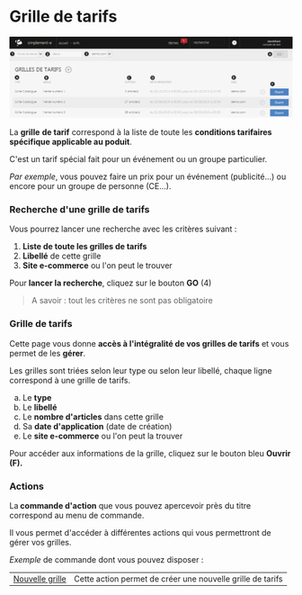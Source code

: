 # Grille de tarifs


![index-screenshotfionajoupilancom201508101358221](images/index-screenshotfionajoupilancom201508101358221.png)


<p>La <strong>grille</strong> <strong>de tarif</strong> correspond &agrave; la liste de toute les <strong>conditions tarifaires sp&eacute;cifique applicable au poduit</strong>.</p>
<p>C'est un tarif sp&eacute;cial fait pour un &eacute;v&eacute;nement ou un groupe particulier.</p>
<p><em>Par exemple</em>, vous pouvez faire un prix pour un &eacute;v&eacute;nement (publicit&eacute;...) ou encore pour un groupe de personne (CE...).</p>


<h3>Recherche d'une grille de tarifs</h3>
<p>Vous pourrez lancer une recherche avec les crit&egrave;res suivant :</p>
<ol>
<li><strong>Liste de toute les grilles&nbsp;de tarifs</strong></li>
<li><strong>Libell&eacute;</strong> de cette grille</li>
<li><strong>Site e-commerce</strong> ou l'on peut le trouver</li>
</ol>
<p>Pour<strong> lancer la recherche</strong>, cliquez sur le bouton <strong>GO</strong> (4)</p>
<blockquote>
<p>A savoir : tout les crit&egrave;res ne sont pas obligatoire</p>
</blockquote>
<h3>Grille de tarifs</h3>
<p>Cette page vous donne <strong>acc&egrave;s &agrave; l'int&eacute;gralit&eacute; de vos grilles de tarifs</strong> et vous permet de les <strong>g&eacute;rer</strong>.</p>
<p>Les grilles sont tri&eacute;es selon leur type ou selon leur libell&eacute;, chaque ligne correspond &agrave; une grille de tarifs.</p>
<ol type="a">
<li>Le <strong>type &nbsp;&nbsp; &nbsp;&nbsp;</strong></li>
<li>Le <strong>libell&eacute;&nbsp; &nbsp; &nbsp;</strong></li>
<li>Le <strong>nombre d'articles</strong> dans cette grille&nbsp;&nbsp;&nbsp;&nbsp;&nbsp;</li>
<li>Sa <strong>date d'application</strong> (date de cr&eacute;ation)&nbsp;&nbsp;&nbsp;&nbsp;&nbsp;</li>
<li>Le <strong>site e-commerce</strong> ou&nbsp;l'on peut la trouver&nbsp;&nbsp;&nbsp;&nbsp;&nbsp;&nbsp;&nbsp;</li>
</ol>
<p>Pour acc&eacute;der aux informations de la grille, cliquez sur le bouton bleu <strong>Ouvrir (F).</strong></p>
<h3>Actions</h3>
<p>La<strong>&nbsp;commande d'action</strong>&nbsp;que vous pouvez apercevoir pr&egrave;s du titre correspond au menu de commande.</p>
<p>Il vous permet d'acc&eacute;der &agrave; diff&eacute;rentes actions qui vous permettront de g&eacute;rer vos grilles.</p>
<p><em>Exemple</em> de commande dont vous pouvez disposer :</p>
<table>
<tbody>
<tr>
<td><a href="/app/gestion-commerciale/catalogue/grilledetarifs/EditGrille.aspx">Nouvelle grille</a></td>
<td>Cette action permet de cr&eacute;er une nouvelle grille de tarifs</td>
</tr>
</tbody>
</table>

